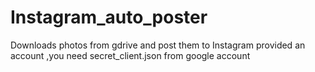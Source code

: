 # Instagram_auto_poster
Downloads photos from gdrive and post them to Instagram provided an account ,you need secret_client.json from google account
